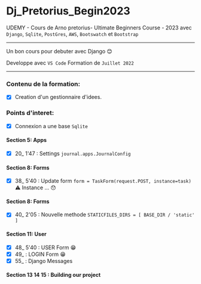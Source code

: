 # Dj_Pretorius_Begin2023

UDEMY - Cours de Arno pretorius- Ultimate Beginners Course - 2023
avec `Django`, `Sqlite`, `PostGres`, `AWS`, `Bootswatch` et `Bootstrap`

---

Un bon cours pour debuter avec Django 😊

Developpe avec `VS Code`
Formation de `Juillet 2022`

---

### Contenu de la formation:
- [x] Creation d'un gestionnaire d'idees.

### Points d'interet:
- [x] Connexion a une base `Sqlite`



#### Section 5: Apps
- [x] 20_ 1'47 : Settings `journal.apps.JournalConfig`
#### Section 8: Forms
- [x] 38_ 5'40 : Update form `form = TaskForm(request.POST, instance=task)` ⚠️ Instance ... 😯
#### Section 8: Forms
- [x] 40_ 2'05 : Nouvelle methode `STATICFILES_DIRS = [ BASE_DIR / 'static' ]`
#### Section 11: User
- [x] 48_ 5'40 : USER Form 😁
- [x] 49_ : LOGIN Form 😁
- [x] 55_ : Django Messages
#### Section 13 14 15 : Building our project








